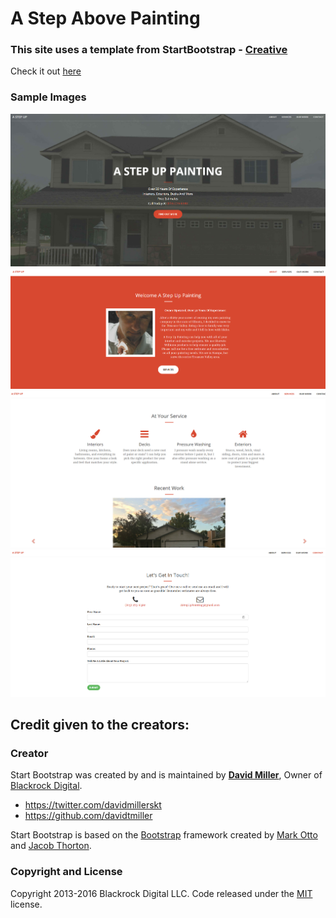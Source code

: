 # A Step Above Painting  
### This site uses a template from StartBootstrap - [Creative](http://startbootstrap.com/template-overviews/creative/)

Check it out [here](https://www.astepuppainting.com)

### Sample Images
![alt text](img/SampleImage1.PNG?raw=true "Sample image 1")
![alt text](img/SampleImage2.png?raw=true "Sample image 2")
![alt text](img/SampleImage3.png?raw=true "Sample image 4")
![alt text](img/SampleImage4.png?raw=true "Sample image 4")

## Credit given to the creators: 

### Creator

Start Bootstrap was created by and is maintained by **[David Miller](http://davidmiller.io/)**, Owner of [Blackrock Digital](http://blackrockdigital.io/).

* https://twitter.com/davidmillerskt
* https://github.com/davidtmiller

Start Bootstrap is based on the [Bootstrap](http://getbootstrap.com/) framework created by [Mark Otto](https://twitter.com/mdo) and [Jacob Thorton](https://twitter.com/fat).

### Copyright and License

Copyright 2013-2016 Blackrock Digital LLC. Code released under the [MIT](https://github.com/BlackrockDigital/startbootstrap-creative/blob/gh-pages/LICENSE) license.
